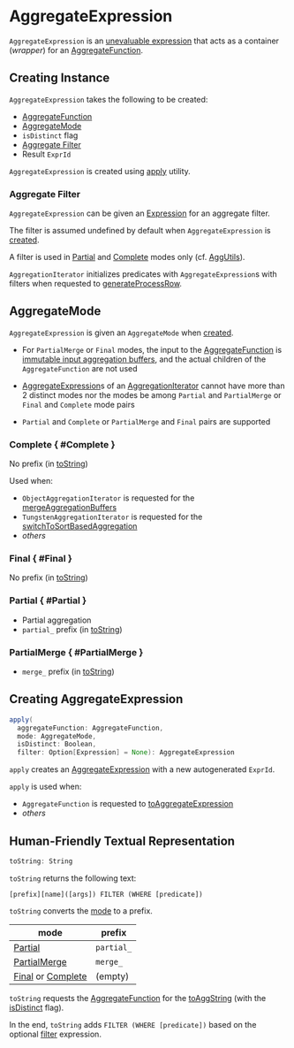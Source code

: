 # AggregateExpression

`AggregateExpression` is an [unevaluable expression](Unevaluable.md) that acts as a container (_wrapper_) for an [AggregateFunction](#aggregateFunction).

## Creating Instance

`AggregateExpression` takes the following to be created:

* <span id="aggregateFunction"> [AggregateFunction](AggregateFunction.md)
* [AggregateMode](#mode)
* <span id="isDistinct"> `isDistinct` flag
* [Aggregate Filter](#filter)
* <span id="resultId"> Result `ExprId`

`AggregateExpression` is created using [apply](#apply) utility.

### <span id="filter"> Aggregate Filter

`AggregateExpression` can be given an [Expression](Expression.md) for an aggregate filter.

The filter is assumed undefined by default when `AggregateExpression` is [created](#apply).

A filter is used in [Partial](#Partial) and [Complete](#Complete) modes only (cf. [AggUtils](../aggregations/AggUtils.md#mayRemoveAggFilters)).

`AggregationIterator` initializes predicates with `AggregateExpression`s with filters when requested to [generateProcessRow](../aggregations/AggregationIterator.md#generateProcessRow).

## <span id="mode"> AggregateMode

`AggregateExpression` is given an `AggregateMode` when [created](#creating-instance).

* For `PartialMerge` or `Final` modes, the input to the [AggregateFunction](#aggregateFunction) is [immutable input aggregation buffers](AggregateFunction.md#inputAggBufferAttributes), and the actual children of the `AggregateFunction` are not used

* [AggregateExpression](../aggregations/AggregationIterator.md#aggregateExpressions)s of an [AggregationIterator](../aggregations/AggregationIterator.md) cannot have more than 2 distinct modes nor the modes be among `Partial` and `PartialMerge` or `Final` and `Complete` mode pairs

* `Partial` and `Complete` or `PartialMerge` and `Final` pairs are supported

### Complete { #Complete }

No prefix (in [toString](#toString))

Used when:

* `ObjectAggregationIterator` is requested for the [mergeAggregationBuffers](../aggregations/ObjectAggregationIterator.md#mergeAggregationBuffers)
* `TungstenAggregationIterator` is requested for the [switchToSortBasedAggregation](../aggregations/TungstenAggregationIterator.md#switchToSortBasedAggregation)
* _others_

### Final { #Final }

No prefix (in [toString](#toString))

### Partial { #Partial }

* Partial aggregation
* `partial_` prefix (in [toString](#toString))

### PartialMerge { #PartialMerge }

* `merge_` prefix (in [toString](#toString))

## <span id="apply"> Creating AggregateExpression

```scala
apply(
  aggregateFunction: AggregateFunction,
  mode: AggregateMode,
  isDistinct: Boolean,
  filter: Option[Expression] = None): AggregateExpression
```

`apply` creates an [AggregateExpression](#creating-instance) with a new autogenerated `ExprId`.

`apply` is used when:

* `AggregateFunction` is requested to [toAggregateExpression](AggregateFunction.md#toAggregateExpression)
* _others_

## <span id="toString"> Human-Friendly Textual Representation

```scala
toString: String
```

`toString` returns the following text:

```text
[prefix][name]([args]) FILTER (WHERE [predicate])
```

`toString` converts the [mode](#mode) to a prefix.

mode | prefix
-----|----------
 [Partial](#Partial) | `partial_`
 [PartialMerge](#PartialMerge) | `merge_`
 [Final](#Final) or [Complete](#Complete) | (empty)

`toString` requests the [AggregateFunction](#aggregateFunction) for the [toAggString](AggregateFunction.md#toAggString) (with the [isDistinct](#isDistinct) flag).

In the end, `toString` adds `FILTER (WHERE [predicate])` based on the optional [filter](#filter) expression.

<!---
## Review Me

[[properties]]
.AggregateExpression's Properties
[width="100%",cols="1,2",options="header"]
|===
| Name
| Description

| `canonicalized`
| `AggregateExpression` with <<aggregateFunction, AggregateFunction>> expression `canonicalized` with the special `ExprId` as `0`.

| `children`
| <<aggregateFunction, AggregateFunction>> expression (for which `AggregateExpression` was created).

| `dataType`
| [DataType](../types/DataType.md) of [AggregateFunction](#aggregateFunction) expression

| `foldable`
| Disabled (i.e. `false`)

| `nullable`
| Whether or not <<aggregateFunction, AggregateFunction>> expression is nullable.

| [[references]] `references`
a| `AttributeSet` with the following:

* `references` of <<aggregateFunction, AggregateFunction>> when <<mode, AggregateMode>> is `Partial` or `Complete`

* spark-sql-Expression-AggregateFunction.md#aggBufferAttributes[aggBufferAttributes] of <<aggregateFunction, AggregateFunction>> when `PartialMerge` or `Final`

| `resultAttribute`
a|

spark-sql-Expression-Attribute.md[Attribute] that is:

* `AttributeReference` when <<aggregateFunction, AggregateFunction>> is itself resolved

* `UnresolvedAttribute` otherwise

| `sql`
| Requests <<aggregateFunction, AggregateFunction>> to generate SQL output (with <<isDistinct, isDistinct>> flag).

| `toString`
| <<toString-prefixes, Prefix per AggregateMode>> followed by <<aggregateFunction, AggregateFunction>>'s `toAggString` (with <<isDistinct, isDistinct>> flag).
|===
-->
